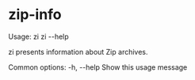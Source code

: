 # zip-info

Usage: zi <path>
       zi --help

zi presents information about Zip archives.

Common options:
    -h, --help  Show this usage message
